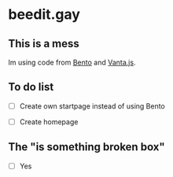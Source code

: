 # beedit.gay
## This is a mess
Im using code from [Bento](https://github.com/migueravila/Bento) and [Vanta.js](https://www.vantajs.com).
## To do list
- [ ] Create own startpage instead of using Bento

- [ ] Create homepage

## The "is something broken box"
- [ ] Yes